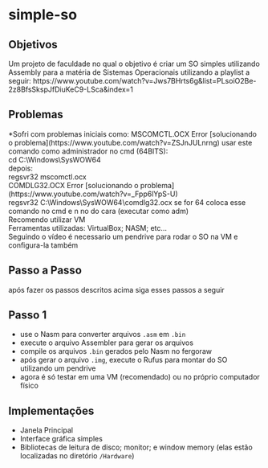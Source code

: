 # simple-so
<h2>Objetivos</h2>
Um projeto de faculdade no qual o objetivo é criar um SO simples utilizando Assembly para a matéria de Sistemas Operacionais utilizando a playlist a seguir:
https://www.youtube.com/watch?v=Jws7BHrts6g&list=PLsoiO2Be-2z8BfsSkspJfDiuKeC9-LSca&index=1
    <div align="left">
    <h2>Problemas</h2>
    *Sofri com problemas iniciais como:
       MSCOMCTL.OCX Error 
    [solucionando o problema](https://www.youtube.com/watch?v=ZSJnJULnrng)
    usar este comando como administrador no cmd (64BITS):
        <div align="left">
        cd C:\Windows\SysWOW64
        <div align="left">
    depois:
    <div align="left">
        regsvr32 mscomctl.ocx
    <div align="left">
        COMDLG32.OCX Error
    [solucionando o problema](https://www.youtube.com/watch?v=_Fpp6lYpS-U)
    <div align="left">
    regsvr32 C:\Windows\SysWOW64\comdlg32.ocx 
    se for 64 coloca esse comando no cmd e n no do cara (executar como adm)
        
<div align="left">
Recomendo utilizar VM
<div align="left">
Ferramentas utilizadas: VirtualBox; NASM; etc...
<div align="left">
Seguindo o vídeo é necessario um pendrive para rodar o SO na VM e configura-la também  
<div align="left">
<h2>Passo a Passo</h2>
após fazer os passos descritos acima siga esses passos a seguir
<h2>Passo 1</h2>
    
- use o Nasm para converter arquivos `.asm` em `.bin`
- execute o arquivo Assembler para gerar os arquivos
- compile os arquivos `.bin` gerados pelo Nasm no fergoraw
- após gerar o arquivo `.img`, execute o Rufus para montar do SO utilizando um pendrive
- agora é só testar em uma VM (recomendado) ou no próprio computador físico
<h2>Implementações</h2>

- Janela Principal
- Interface gráfica simples
- Bibliotecas de leitura de disco; monitor; e window memory (elas estão localizadas no diretório `/Hardware`) 
